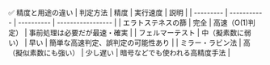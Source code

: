 ✅ 精度と用途の違い
| 判定方法      | 精度          | 実行速度       | 説明                |
| --------- | ----------- | ---------- | ----------------- |
| エラトステネスの篩 | 完全          | 高速（O(1)判定） | 事前処理は必要だが最速・確実    |
| フェルマーテスト  | 中（擬素数に弱い）   | 早い         | 簡単な高速判定、誤判定の可能性あり |
| ミラー・ラビン法  | 高（擬似素数にも強い） | 少し遅い       | 暗号などでも使われる高精度手法   |
